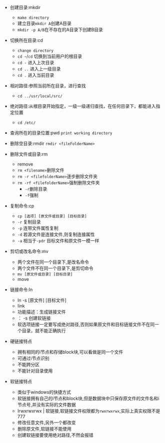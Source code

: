 + 创建目录:mkdir
    + `make directory`
    + 建立目录`mkdir A`创建A目录
    + `mkdir -p A/B`在不存在的A目录下创建B目录

+ 切换所在目录:cd
    + `change directory`
    + `cd ~`/`cd`  切换到当前用户的根目录
    + `cd -`  进入上次目录
    + `cd ..` 进入上一级目录
    + `cd .`  进入当前目录

+ 相对路径:参照当前所在目录，进行查找
    + `cd ../usr/local/src/`
    
+ 绝对路径:从根目录开始指定，一级一级递归查找，在任何目录下，都能进入指定位置
    + `cd /etc/`

+ 查询所在的目录位置:pwd `print working directory`

+ 删除空目录:rmdir `rmdir <fileFolderName>`

+ 删除文件或目录:rm
    + remove
    + `rm <filename>`删除文件
    + `rm -r <filefolderName>`逐步删除文件夹
    + `rm -rf <filefolderName>`强制删除文件夹
        + `-r`删除目录
        + `-f`强制

+ 复制命令:cp
    + `cp [选项] [原文件或目录] [目标目录]`
    + `-r` 复制目录
    + `-p` 连带文件属性复制 
    + `-d` 若源文件是连接文件,则复制连接属性
    + `-a` 相当于`-pdr` 目标文件和原文件一模一样

+ 剪切或改名命令:mv
    + 两个文件在同一个目录下,是改名命令
    + 两个文件不在同一个目录下,是剪切命令
    + `mv [原文件或目录] [目标目录]`
    + move

+ 链接命令:ln
    + ln -s [原文件] [目标文件]
    + link
    + 功能描述：生成链接文件
    + ： -s 创建软链接
    + 软选项链接一定要写成绝对路径,否则如果原文件和目标链接文件不在同一个目录，就不能正确执行

+ 硬链接特点
    + 拥有相同的i节点和存储block块,可以看做是同一个文件
    + 可通过i节点识别
    + 不能跨分区
    + 不能针对目录使用

+ 软链接特点
    + 类似于windows的快捷方式
    + 软链接拥有自己的i节点和block块,但是数据块中只保存原文件的文件名和i节点号,并没有实际的文件数据
    + Irwxrwxrwx | 软链接,软链接文件权限都为`rwxrwxrwx`,实际上真实权限不是777
    + 修改任意文件,另外一个都改变
    + 删除原文件,软链接不能使用
    + 创建软链接要使用绝对路径,不然会报错
